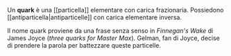 Un **quark** è una [[particella]] elementare con carica frazionaria. Possiedono [[antiparticella|antiparticelle]] con carica elementare inversa.

Il nome quark proviene da una frase senza senso in *Finnegan's Wake* di James Joyce (*three quarks for Master Max*). Gelman, fan di Joyce, decise di prendere la parola per battezzare queste particelle.